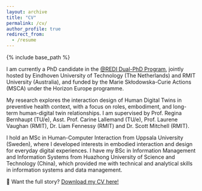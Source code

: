 ```yaml
---
layout: archive
title: "CV"
permalink: /cv/
author_profile: true
redirect_from:
  - /resume
---
```


{% include base_path %}

I am currently a PhD candidate in the [@REDI Dual-PhD Program]([https://www.rediprogram.eu/]), jointly hosted by Eindhoven University of Technology (The Netherlands) and RMIT University (Australia), and funded by the Marie Skłodowska-Curie Actions (MSCA) under the Horizon Europe programme. 

My research explores the interaction design of Human Digital Twins in preventive health context, with a focus on roles, embodiment, and long-term human-digital twin relationships. I am supervised by Prof. Regina Bernhaupt (TU/e), Asst. Prof. Carine Lallemand (TU/e), Prof. Laurene Vaughan (RMIT), Dr. Liam Fennessy (RMIT) and Dr. Scott Mitchell (RMIT).

I hold an MSc in Human-Computer Interaction from Uppsala University (Sweden), where I developed interests in embodied interaction and design for everyday digital experiences. I have my BSc in Information Management and Information Systems from Huazhong University of Science and Technology (China), which provided me with technical and analytical skills in information systems and data management.

📝 Want the full story?  [Download my CV here!](/files/CV_Yinchu_Li.pdf)

